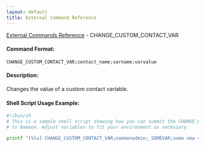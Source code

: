 ```yaml
---
layout: default
title: External Command Reference
---
```


<!--
************************************************
* AUTO GENERATED PAGE - USE ./update SCRIPT
************************************************
-->

<span class="glyphicon glyphicon-arrow-up"></span><a href="index.html"> External Commands Reference</a> - CHANGE_CUSTOM_CONTACT_VAR<br>


#### Command Format:

`CHANGE_CUSTOM_CONTACT_VAR;contact_name;varname;varvalue`

#### Description:

Changes the value of a custom contact variable.

#### Shell Script Usage Example:

```sh
#!/bin/sh
# This is a sample shell script showing how you can submit the CHANGE_CUSTOM_CONTACT_VAR command
# to Naemon. Adjust variables to fit your environment as necessary.

printf "[%lu] CHANGE_CUSTOM_CONTACT_VAR;naemonadmin;_SOMEVAR;some new value\n" `date +%s` > /var/lib/naemon/naemon.cmd
```




